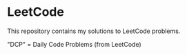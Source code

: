 # LeetCode

This repository contains my solutions to LeetCode problems.

"DCP" = Daily Code Problems (from LeetCode)
